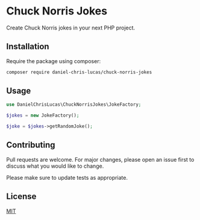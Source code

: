# Chuck Norris Jokes

Create Chuck Norris jokes in your next PHP project.

## Installation

Require the package using composer:

```bash
composer require daniel-chris-lucas/chuck-norris-jokes
```

## Usage

```php
use DanielChrisLucas\ChuckNorrisJokes\JokeFactory;

$jokes = new JokeFactory();

$joke = $jokes->getRandomJoke();
```

## Contributing

Pull requests are welcome. For major changes, please open an issue first to discuss what you would like to change.

Please make sure to update tests as appropriate.

## License

[MIT](./LICENSE.md)